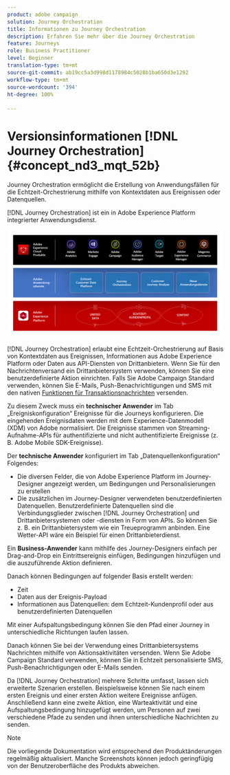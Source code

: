 ```yaml
---
product: adobe campaign
solution: Journey Orchestration
title: Informationen zu Journey Orchestration
description: Erfahren Sie mehr über die Journey Orchestration
feature: Journeys
role: Business Practitioner
level: Beginner
translation-type: tm+mt
source-git-commit: ab19cc5a3d998d1178984c5028b1ba650d3e1292
workflow-type: tm+mt
source-wordcount: '394'
ht-degree: 100%

---
```



# Versionsinformationen [!DNL Journey Orchestration]{#concept_nd3_mqt_52b}

Journey Orchestration ermöglicht die Erstellung von Anwendungsfällen für die Echtzeit-Orchestrierung mithilfe von Kontextdaten aus Ereignissen oder Datenquellen.

[!DNL Journey Orchestration] ist ein in Adobe Experience Platform integrierter Anwendungsdienst.

![](../assets/journeydiagram.png)

[!DNL Journey Orchestration] erlaubt eine Echtzeit-Orchestrierung auf Basis von Kontextdaten aus Ereignissen, Informationen aus Adobe Experience Platform oder Daten aus API-Diensten von Drittanbietern. Wenn Sie für den Nachrichtenversand ein Drittanbietersystem verwenden, können Sie eine benutzerdefinierte Aktion einrichten. Falls Sie Adobe Campaign Standard verwenden, können Sie E-Mails, Push-Benachrichtigungen und SMS mit den nativen [Funktionen für Transaktionsnachrichten](https://docs.adobe.com/content/help/de-DE/campaign-standard/using/communication-channels/transactional-messaging/about-transactional-messaging.html) versenden.

Zu diesem Zweck muss ein **technischer Anwender** im Tab „Ereigniskonfiguration“ Ereignisse für die Journeys konfigurieren. Die eingehenden Ereignisdaten werden mit dem Experience-Datenmodell (XDM) von Adobe normalisiert. Die Ereignisse stammen von Streaming-Aufnahme-APIs für authentifizierte und nicht authentifizierte Ereignisse (z. B. Adobe Mobile SDK-Ereignisse).

Der **technische Anwender** konfiguriert im Tab „Datenquellenkonfiguration“ Folgendes:

* Die diversen Felder, die von Adobe Experience Platform im Journey-Designer angezeigt werden, um Bedingungen und Personalisierungen zu erstellen
* Die zusätzlichen im Journey-Designer verwendeten benutzerdefinierten Datenquellen. Benutzerdefinierte Datenquellen sind die Verbindungsglieder zwischen [!DNL Journey Orchestration] und Drittanbietersystemen oder -diensten in Form von APIs. So können Sie z. B. ein Drittanbietersystem wie ein Treueprogramm anbinden. Eine Wetter-API wäre ein Beispiel für einen Drittanbieterdienst.

Ein **Business-Anwender** kann mithilfe des Journey-Designers einfach per Drag-and-Drop ein Eintrittsereignis einfügen, Bedingungen hinzufügen und die auszuführende Aktion definieren.

Danach können Bedingungen auf folgender Basis erstellt werden:

* Zeit
* Daten aus der Ereignis-Payload
* Informationen aus Datenquellen: dem Echtzeit-Kundenprofil oder aus benutzerdefinierten Datenquellen

Mit einer Aufspaltungsbedingung können Sie den Pfad einer Journey in unterschiedliche Richtungen laufen lassen.

Danach können Sie bei der Verwendung eines Drittanbietersystems Nachrichten mithilfe von Aktionsaktivitäten versenden. Wenn Sie Adobe Campaign Standard verwenden, können Sie in Echtzeit personalisierte SMS, Push-Benachrichtigungen oder E-Mails senden.

Da [!DNL Journey Orchestration] mehrere Schritte umfasst, lassen sich erweiterte Szenarien erstellen. Beispielsweise können Sie nach einem ersten Ereignis und einer ersten Aktion weitere Ereignisse anfügen. Anschließend kann eine zweite Aktion, eine Warteaktivität und eine Aufspaltungsbedingung hinzugefügt werden, um Personen auf zwei verschiedene Pfade zu senden und ihnen unterschiedliche Nachrichten zu senden.

>[!NOTE]
>
>Die vorliegende Dokumentation wird entsprechend den Produktänderungen regelmäßig aktualisiert. Manche Screenshots können jedoch geringfügig von der Benutzeroberfläche des Produkts abweichen.
